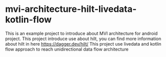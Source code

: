# mvi-architecture-hilt-livedata-kotlin-flow


This is an example project to introduce about MVI architecture for android project.
This project introduce use about hilt, you can find more information about hilt in here https://dagger.dev/hilt/
This project use livedata and kotlin flow approach to reach unidirectional data flow architecture
